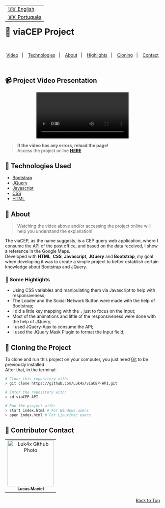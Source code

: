 <table align="right">
  <tr>
    <td>
      <a href="readme-en.md">🇺🇸 English</a>
    </td>
  </tr>
  <tr>
    <td>
      <a href="README.md">🇧🇷 Português</a>
    </td>
  </tr>
</table>
<br>

# 📮 viaCEP Project

<br>
<p align="center">
  <a href="#-project-video-presentation">Video</a>&nbsp;&nbsp;&nbsp;|&nbsp;&nbsp;&nbsp;
  <a href="#-technologies-used">Technologies</a>&nbsp;&nbsp;&nbsp;|&nbsp;&nbsp;&nbsp;
  <a href="#-about">About</a>&nbsp;&nbsp;&nbsp;|&nbsp;&nbsp;&nbsp;
  <a href="#-some-highlights">Highlights</a>&nbsp;&nbsp;&nbsp;|&nbsp;&nbsp;&nbsp;
  <a href="#-cloning-the-project">Cloning</a>&nbsp;&nbsp;&nbsp;|&nbsp;&nbsp;&nbsp;
  <a href="#-contributor-contact">Contact</a>
</p>
<br>

## 📹 Project Video Presentation
<div align="center">
  <video src="https://user-images.githubusercontent.com/86276393/173253896-43955339-98aa-43d9-9213-6ef4583f19ba.mp4">
</div>
  
> **If the video has any errors, reload the page!**<br>
> Access the project online **[HERE](https://luk4x.github.io/viaCEP-API/)**

## 🚀 Technologies Used

-   [Bootstrap](https://getbootstrap.com/docs/5.2/getting-started/introduction/)
-   [JQuery](https://jquery.com/)
-   [Javascript](https://developer.mozilla.org/en-US/docs/Web/JavaScript)
-   [CSS](https://developer.mozilla.org/en-US/docs/Web/CSS)
-   [HTML](https://developer.mozilla.org/en-US/docs/Web/HTML)

## 📝 About

> Watching the video above and/or accessing the project online will help you understand the explanation!

The viaCEP, as the name suggests, is a CEP query web application, where I consume the [API](https://viacep.com.br/) of the post office, and based on the data received, I show a reference in the Google Maps.
<br>
Developed with <b>HTML</b>, <b>CSS</b>, <b>Javascript</b>, <b>JQuery</b> and <b>Bootstrap</b>, my goal when developing it was to create a simple project to better establish certain knowledge about Bootstrap and JQuery.

### 📌 Some Highlights

- Using CSS variables and manipulating them via Javascript to help with responsiveness;
- The Loader and the Social Network Button were made with the help of Bootstrap;
- I did a little key mapping with the `;` just to focus on the Input;
- Most of the animations and little of the responsiveness were done with the help of JQuery;
- I used JQuery-Ajax to consume the API;
- I used the JQuery Mask Plugin to format the Input field;

## 📖 Cloning the Project

To clone and run this project on your computer, you just need [Git](https://git-scm.com/) to be previously installed.<br>
After that, in the terminal:

```bash
# Clone this repository with:
> git clone https://github.com/Luk4x/viaCEP-API.git

# Enter the repository with:
> cd viaCEP-API

# Run the project with:
> start index.html # For Windows users
> open index.html # For Linux/Mac users
```

## 🤝 Contributor Contact

<table>
  <tr>
    <td align="center">
      <a href="https://www.linkedin.com/in/lucasmacielf/">
        <img src="https://avatars.githubusercontent.com/Luk4x" width="150px;" alt="Luk4x Github Photo"/><br>
        <sub>
          <b>Lucas Maciel</b>
        </sub>
      </a>
    </td>
  </tr>
</table>

<p align="right">
  <a href="#-viacep-project">Back to Top</a>
</p>
